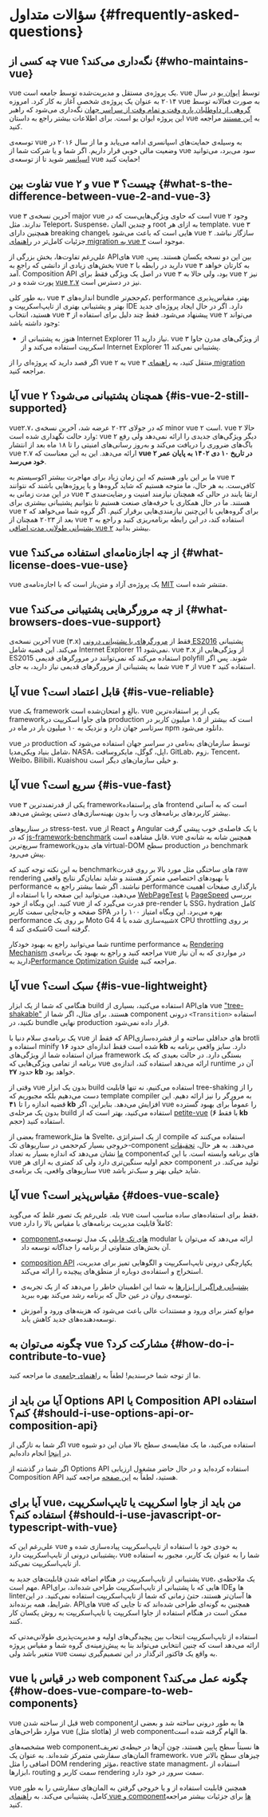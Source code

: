 # سؤالات متداول {#frequently-asked-questions}

## چه کسی از vue نگه‌داری می‌کند؟ {#who-maintains-vue}

vue یک پروژه‌ی مستقل و مدیریت‌شده توسط جامعه است. vue توسط [ایوان یو](https://twitter.com/youyuxi) در سال ۲۰۱۴ به عنوان یک پروژه‌ی شخصی آغاز به کار کرد. امروزه vue به صورت فعالانه توسط [گروهی از داوطلبان پاره وقت و تمام وقت از سراسر جهان](/about/team) نگه‌داری می‌شود که راهبر این پروژه ایوان یو است. برای اطلاعات بیشتر راجع به داستان vue به [این مستند](https://www.youtube.com/watch?v=OrxmtDw4pVI) مراجعه کنید.

توسعه‌ی vue به وسیله‌ی حمایت‌های اسپانسری ادامه می‌یابد و ما از سال ۲۰۱۶ در وضعیت مالی خوبی قرار داریم. اگر شما و یا شرکت شما از vue سود می‌برد، می‌توانید [اسپانسر](/sponsor/) شوید تا از توسعه‌ی vue حمایت کنید!

## تفاوت بین vue ۲ و vue ۳ چیست؟ {#what-s-the-difference-between-vue-2-and-vue-3}

vue ۳ آخرین نسخه‌ی major vue است که حاوی ویژگی‌هایی‌ست که در vue ۲ وجود ندارند. مثل Teleport، Suspense، و چندین المان root به ازای هر template. vue ۳ همچنین دارای breaking changeهایی است که باعث می‌شود با vue ۲ سازگار نباشد. جزئیات کامل‌تر در [راهنمای migration به vue ۳](https://v3-migration.vuejs.org/) موجود است.

علی‌رغم تفاوت‌ها، بخش بزرگی از APIهای vue بین این دو نسخه یکسان هستند. پس، بخش‌های زیادی از دانشی که راجع به vue ۲ دارید در رابطه با vue ۳ به کارتان خواهد آمد. Composition API در اصل یک ویژگی فقط برای vue ۳ بود، ولی حالا به vue ۲ نیز پورت شده و در [vue ۲.۷](https://github.com/vuejs/vue/blob/main/CHANGELOG.md#270-2022-07-01) نیز در دسترس است.

به طور کلی، vue ۳ اندازه‌های bundle کم‌حجم‌تر، performance بهتر، مقیاس‌پذیری بهتر و پشتیبانی بهتری از تایپ‌اسکریپت و IDE دارد. اگر در حال ایجاد پروژه‌ای جدید هستید، انتخاب vue ۳ پیشنهاد می‌شود. فقط چند دلیل برای استفاده از vue ۲ می‌تواند وجود داشته باشد:

- هنوز به پشتیبانی از Internet Explorer 11 نیاز دارید. vue ۳ از ویژگی‌های مدرن جاوا اسکریپت استفاده می‌کند و از Internet Explorer 11 پشتیبانی نمی‌کند.

اگر قصد دارید که پروژه‌ای را از vue ۲ به vue ۳ منتقل کنید، به [راهنمای migration](https://v3-migration.vuejs.org/) مراجعه کنید.

## آیا vue ۲ همچنان پشتیبانی می‌شود؟ {#is-vue-2-still-supported}

vue۲.۷، که در جولای ۲۰۲۲ عرضه شد، آخرین نسخه‌ی minor vue ۲ است. vue ۲ حالا وارد حالت نگهداری شده است: vue ۲ دیگر ویژگی‌های جدیدی را ارائه نمی‌دهد ولی رفع باگ‌های ضروری را دریافت می‌کند و به‌روز رسانی‌های امنیتی را تا ۱۸ ماه بعد از انتشار vue ۲.۷ ارائه می‌دهد. این به این معناست که **vue ۲ در تاریخ ۱۰ دی ۱۴۰۲ به پایان عمر خود می‌رسد**.

ما بر این باور هستیم که این زمان زیاد برای مهاجرت بیشتر اکوسیستم به vue ۳ کافی‌ست. به هر حال، ما متوجه هستیم که شاید گروه‌ها و یا پروژه‌هایی باشند که نتوانند در این مدت زمانی به vue ۳ ارتقا یابند در حالی که همچنان نیازمند امنیت و رضایت‌مندی هستند. ما در حال همکاری با حرفه‌های صنعت هستیم تا بتوانیم پشتیبانی بیشتری برای vue ۲ برای گروه‌هایی با این‌چنین نیازمندی‌هایی برقرار کنیم. اگر گروه شما می‌خواهد که بعد از ۲۰۲۳ همچنان از vue ۲ استفاده کند، در این رابطه برنامه‌ریزی کنید و راجع به [پشتیبانی طولانی مدت اضافی vue ۲](https://v2.vuejs.org/lts/) بیشتر بدانید.

## vue از چه اجازه‌نامه‌ای استفاده می‌کند؟ {#what-license-does-vue-use}

vue یک پروژه‌ی آزاد و متن‌باز است که با اجازه‌نامه‌ی [MIT](https://opensource.org/licenses/MIT) متنشر شده است.

## vue از چه مرورگرهایی پشتیبانی می‌کند؟ {#what-browsers-does-vue-support}

آخرین نسخه‌ی vue (۳.x) فقط از [مرورگرهای با پشتیبانی درونی ES2016](https://caniuse.com/es2016) پشتیبانی می‌کند. این قضیه شامل Internet Explorer 11 نمی‌شود. vue ۳.x از ویژگی‌هایی از ES2015 استفاده می‌کند که نمی‌توانند در مرورگرهای قدیمی polyfill شوند. پس اگر شما به پشتیبانی از مرورگرهای قدیمی نیاز دارید، به جای vue ۳ از vue ۲ استفاده کنید.

## آیا vue قابل اعتماد است؟ {#is-vue-reliable}

vue یک framework بالغ و امتحان‌شده است. vue یکی از پر استفاده‌ترین frameworkهای جاوا اسکریپت در production است که بیشتر از ۱.۵ میلیون کاربر در سرتاسر جهان دارد و نزدیک به ۱۰ میلیون بار در ماه در npm دانلود می‌شود.

vue در production توسط سازمان‌های به‌نامی در سراسر جهان استفاده می‌شود که شامل بنیاد ویکی‌مدیا، NASA، اپل، گوگل، مایکروسافت، GitLab، زوم، Tencent، Weibo، Bilibili، Kuaishou و خیلی سازمان‌های دیگر است.

## آیا vue سریع است؟ {#is-vue-fast}

vue ۳ یکی از قدرتمندترین frameworkهای پراستفاده frontend است که به آسانی بیشتر کاربردهای برنامه‌های وب را بدون بهینه‌سازی‌های دستی پوشش می‌دهد.

در سناریوهای stress-test، vue از React و Angular با یک فاصله‌ی خوب پیشی گرفت که در [js-framework-benchmark](https://krausest.github.io/js-framework-benchmark/current.html) قابل مشاهده است. vue همچنین شانه به شانه‌ی سریع‌ترین frameworkهای بدون virtual-DOM سطح production در benchmark پیش می‌رود.

به این نکته توجه کنید که benchmarkهای ساختگی مثل مورد بالا بر روی قدرت raw rendering با بهبودهای اختصاصی متمرکز هستند و شاید نمایان‌گر نتایج واقعی performance نباشند. اگر شما بیشتر راجع به performance بارگذاری صفحات اهمیت می‌دهید، می‌توانید این صفحه را  با استفاده از [WebPageTest](https://www.webpagetest.org/lighthouse) یا [PageSpeed](https://pagespeed.web.dev/) بررسی کنید. این وبگاه از خود vue قدرت می‌گیرد که از pre-render با SSG، hydration کامل صفحه و جابه‌جایی سمت کاربر SPA بهره می‌برد. این وبگاه امتیاز ۱۰۰ را در performance بر روی یک Moto G4 شبیه‌سازی شده با 4x CPU throttling بر روی شبکه‌ی کند 4G گرفته است.

شما می‌توانید راجع به بهبود خودکار runtime performance به [Rendering Mechanism](/guide/extras/rendering-mechanism) مراجعه کنید و راجع به بهبود یک برنامه‌ی vue در مواردی که به آن نیاز دارید به[Performance Optimization Guide](/guide/best-practices/performance) مراجعه کنید.

## آیا vue سبک است؟ {#is-vue-lightweight}

هنگامی که شما از یک ابزار build استفاده می‌کنید، بسیاری از APIهای vue ["tree-shakable"](https://developer.mozilla.org/en-US/docs/Glossary/Tree_shaking) هستند. برای مثال، اگر شما از component درونی `<Transition>` استفاده نکنید، در bundle نهایی production قرار داده نمی‌شود.

یک برنامه‌ی سلام دنیا با vue که فقط از APIهای حداقلی ساخته و از فشرده‌سازی brotli استفاده و minify شده است فقط اندازه‌ای حدود **۱۶ kb** دارد. سایز واقعی برنامه به میزان استفاده شما از ویژگی‌های framework بستگی دارد. در حالت بعیدی که یک برنامه از تمامی ویژگی‌هایی که vue ارائه می‌دهد استفاده کند، اندازه‌ی runtime آن در حدود **۲۷ kb** خواهد بود.

وقتی از vue بدون یک ابزار build استفاده می‌کنیم، نه تنها قابلیت tree-shaking را از دست می‌دهیم بلکه مجبوریم که template compiler به مرورگر را نیز ارائه دهیم. این قضیه اندازه را تا **۴۱ kb** افزایش می‌دهد. بنابراین، اگر vue را عموماً برای بهبود گسترده بدون یک مرحله‌ی build استفاده می‌کنید، بهتر است که از [petite-vue](https://github.com/vuejs/petite-vue) (با فقط **۶ kb** حجم) استفاده کنید.

بعضی از frameworkها مثل Svelte، از یک استراتژی compile استفاده می‌کنند که خروجی بسیار کم‌حجمی در سناریوهای تک-component می‌دهند. به هر حال، [تحقیقات ما](https://github.com/yyx990803/vue-svelte-size-analysis) نشان می‌دهد که اندازه بسیار به تعداد componentهای برنامه وابسته است. با این که vue حجم اولیه سنگین‌تری دارد ولی کد کمتری به ازای هر component تولید می‌کند. در سناریوهای واقعی، یک برنامه‌ی vue شاید خیلی بهتر و سبک‌تر باشد.

## آیا vue مقیاس‌پذیر است؟ {#does-vue-scale}

بله. علی‌رغم یک تصور غلط که می‌گوید vue فقط برای استفاده‌های ساده مناسب است، vue کاملاً قابلیت مدیریت برنامه‌های با مقیاس بالا را دارد:

- [componentهای تک فایلی](/guide/scaling-up/sfc) یک مدل توسعه‌ی modular ارائه می‌دهد که می‌توان با آن بخش‌های متفاوتی از برنامه را جداگانه توسعه داد.

- [composition API](/guide/reusability/composables) یکپارچگی درونی تایپ‌اسکریپت و الگوهایی تمیز برای مدیریت، استخراج و استفاده‌ی دوباره از منطق‌های پیچیده را ارائه می‌کند.

- [پشتیبانی فراگیر از ابزارها](/guide/scaling-up/tooling) به شما این اطمینان خاطر را می‌دهد که از یک تجربه‌ی توسعه‌ی روان در عین حال که برنامه رشد می‌کند بهره ببرید.

- موانع کمتر برای ورود و مستندات عالی باعث می‌شود که هزینه‌های ورود و آموزش توسعه‌دهنده‌های جدید کاهش یابد.

## چگونه می‌توان به vue مشارکت کرد؟ {#how-do-i-contribute-to-vue}

ما از توجه شما خرسندیم! لطفاً به [راهنمای جامعه](/about/community-guide)‌ی ما مراجعه کنید.

## آیا من باید از Options API یا Composition API استفاده کنم؟ {#should-i-use-options-api-or-composition-api}

اگر شما به تازگی از vue استفاده می‌کنید، ما یک مقایسه‌ی سطح بالا میان این دو شیوه در [اینجا](/guide/introduction#which-to-choose) انجام داده‌ایم.

اگر شما در گذشته از Options API استفاده کرده‌اید و در حال حاضر مشغول ارزیابی Composition API هستید، لطفاً به [این صفحه](/guide/extras/composition-api-faq) مراجعه کنید.

## آیا برای vue، من باید از جاوا اسکریپت یا تایپ‌اسکریپت استفاده کنم؟ {#should-i-use-javascript-or-typescript-with-vue}

علی‌رغم این که vue به خودی خود با استفاده از تایپ‌اسکریپت پیاده‌سازی شده و پشتیبانی درونی از تایپ‌اسکریپت دارد، vue شما را به عنوان یک کاربر، مجبور به استفاده از تایپ‌اسکریپت نمی‌کند.

پشتیبانی از تایپ‌اسکریپت در هنگام اضافه شدن قابلیت‌های جدید به vue، یک ملاحظه‌ی مهم است. APIهایی که با پشتیبانی از تایپ‌اسکریپت طراحی شده‌اند، برای IDEها و linterها آسان‌تر هستند، حتیٰ زمانی که شما از تایپ‌اسکریپت استفاده نمی‌کنید. در این شرایط، همه برنده‌اند. APIهای vue همچنین به گونه‌ای طراحی شده‌اند که تا جایی که ممکن است در هنگام استفاده از جاوا اسکریپت یا تایپ‌اسکریپت به روش یکسان کار کنند.

استفاده از تایپ‌اسکریپت انتخاب بین پیچیدگی‌های اولیه و مدیریت‌پذیری طولانی‌مدتی که ارائه می‌دهد است که چنین انتخابی می‌تواند بنا به پیش‌زمینه‌ی گروه شما و مقیاس پروژه متغیر باشد ولی vue به واقع یک فاکتور اثرگذار در این تصمیم‌گیری نیست.

## vue در قیاس با web component چگونه عمل می‌کند؟ {#how-does-vue-compare-to-web-components}

vue قبل از ساخته شدن web componentها به طور درونی ساخته شد و بعضی از موارد طراحی‌های vue (مثل slotها) از web componentها الهام گرفته شده است.

مشخصه‌های web componentها نسبتاً سطح پایین هستند، چون آن‌ها در حیطه‌ی تعریف المان‌های سفارشی متمرکز شده‌اند. به عنوان یک framework، vue چیزهای سطح بالاتر اضافی را مثل DOM rendering مؤثر، reactive state managment، استفاده از ابزارها، routing سمت کاربر و rendering سمت سرور در خود دارد.

vue همچنین قابلیت استفاده از و یا خروجی گرفتن به المان‌های سفارشی را به طور کامل، پشتیبانی می‌کند. به [راهنمای vue و componentها](/guide/extras/web-components) برای جزئیات بیشتر مراجعه کنید.

<!-- ## TODO How does Vue compare to React? -->

<!-- ## TODO How does Vue compare to Angular? -->
